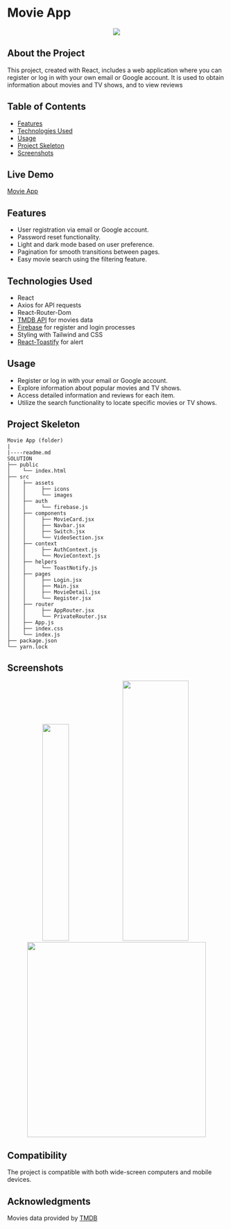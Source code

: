# Movie App

<div align="center">
  <img src="./src/assets/images/movie.gif" />
</div>

## About the Project

This project, created with React, includes a web application where you can register or log in with your own email or Google account. It is used to obtain information about movies and TV shows, and to view reviews

## Table of Contents

- [Features](#features)
- [Technologies Used](#technologies-used)
- [Usage](#usage)
- [Project Skeleton](#project-skeleton)
- [Screenshots](#screenshots)

## Live Demo

[Movie App](https://react-weather-app-omega-pink.vercel.app/)

## Features

- User registration via email or Google account.
- Password reset functionality.
- Light and dark mode based on user preference.
- Pagination for smooth transitions between pages.
- Easy movie search using the filtering feature.

## Technologies Used

- React
- Axios for API requests
- React-Router-Dom
- [TMDB API](https://www.themoviedb.org/) for movies data
- [Firebase](https://firebase.google.com/) for register and login processes
- Styling with Tailwind and CSS 
- [React-Toastify](https://fkhadra.github.io/react-toastify/introduction/) for alert 

## Usage

- Register or log in with your email or Google account.
- Explore information about popular movies and TV shows.
- Access detailed information and reviews for each item.
- Utilize the search functionality to locate specific movies or TV shows.

## Project Skeleton

```
Movie App (folder)
|
|----readme.md         
SOLUTION
├── public
│    └── index.html
├── src
│    ├── assets
│    │     ├── icons
│    │     └── images
│    ├── auth
│    │     └── firebase.js
│    ├── components
│    │     ├── MovieCard.jsx
│    │     ├── Navbar.jsx
│    │     ├── Switch.jsx    
│    │     └── VideoSection.jsx  
│    ├── context
│    │     ├── AuthContext.js
│    │     └── MovieContext.js 
│    ├── helpers
│    │     └── ToastNotify.js
│    ├── pages
│    │     ├── Login.jsx
│    │     ├── Main.jsx
│    │     ├── MovieDetail.jsx    
│    │     └── Register.jsx 
│    ├── router
│    │     ├── AppRouter.jsx
│    │     └── PrivateRouter.jsx
│    ├── App.js
│    ├── index.css
│    └── index.js
├── package.json
└── yarn.lock
```

## Screenshots

<div align="center">
  <img src="./src/assets/images/Screenshot_1.jpg"  width="35%" height="500" />
  <img src="./src/assets/images/Screenshot_2.jpg"  width="55%" height="600" />
  <img src="./src/assets/images/Screenshot_3.jpg"  width="90.5%" height="450" />
</div>

## Compatibility

The project is compatible with both wide-screen computers and mobile devices.

## Acknowledgments

Movies data provided by [TMDB](https://www.themoviedb.org/)